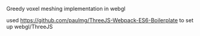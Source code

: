 Greedy voxel meshing implementation in webgl

used https://github.com/paulmg/ThreeJS-Webpack-ES6-Boilerplate to set up webgl/ThreeJS

